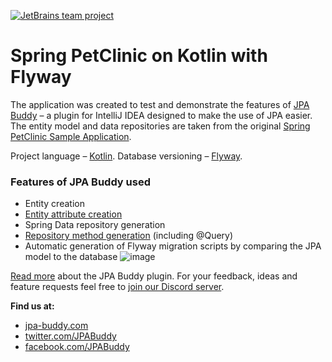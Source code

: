 [![JetBrains team project](https://jb.gg/badges/team.svg)](https://confluence.jetbrains.com/display/ALL/JetBrains+on+GitHub)

# Spring PetClinic on Kotlin with Flyway

The application was created to test and demonstrate the features of [JPA Buddy](https://www.jpa-buddy.com/) – a plugin for IntelliJ IDEA designed to make the use of JPA easier.
The entity model and data repositories are taken from the original [Spring PetClinic Sample Application](https://github.com/spring-projects/spring-petclinic).

Project language – [Kotlin](https://kotlinlang.org/). Database versioning – [Flyway](https://flywaydb.org/).

### Features of JPA Buddy used

* Entity creation
* [Entity attribute creation](https://twitter.com/JPABuddy/status/1361328892385120263)
* Spring Data repository generation
* [Repository method generation](https://twitter.com/JPABuddy/status/1359132443266084865) (including @Query)
* Automatic generation of Flyway migration scripts by comparing the JPA model to the database
![image](https://user-images.githubusercontent.com/8051197/114355289-576fdc80-9b80-11eb-8cc5-241bd57249ef.png)


[Read more](https://plugins.jetbrains.com/plugin/15075-jpa-buddy/features) about the JPA Buddy plugin.
For your feedback, ideas and feature requests feel free to [join our Discord server](https://discord.gg/zUsVXYGsQr).

**Find us at:**
* [jpa-buddy.com](https://www.jpa-buddy.com/)
* [twitter.com/JPABuddy](https://twitter.com/JPABuddy)
* [facebook.com/JPABuddy](https://facebook.com/JPABuddy)
